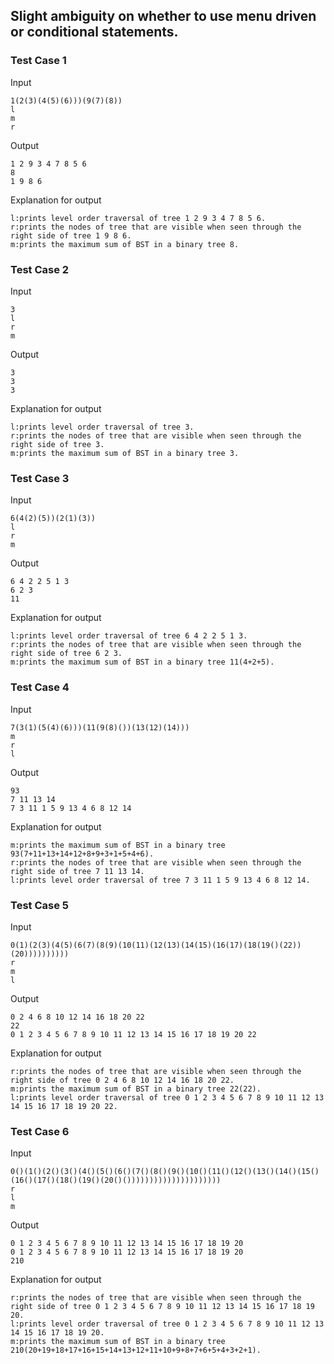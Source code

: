 ## Slight ambiguity on whether to use menu driven or conditional statements.

### Test Case 1

Input

```
1(2(3)(4(5)(6)))(9(7)(8))
l
m
r
```

Output

```
1 2 9 3 4 7 8 5 6
8
1 9 8 6
```

Explanation for output

```
l:prints level order traversal of tree 1 2 9 3 4 7 8 5 6.
r:prints the nodes of tree that are visible when seen through the right side of tree 1 9 8 6.
m:prints the maximum sum of BST in a binary tree 8.
```

### Test Case 2

Input

```
3
l
r
m
```

Output

```
3
3
3
```

Explanation for output

```
l:prints level order traversal of tree 3.
r:prints the nodes of tree that are visible when seen through the right side of tree 3.
m:prints the maximum sum of BST in a binary tree 3.
```

### Test Case 3

Input

```
6(4(2)(5))(2(1)(3))
l
r
m
```

Output

```
6 4 2 2 5 1 3
6 2 3
11
```

Explanation for output

```
l:prints level order traversal of tree 6 4 2 2 5 1 3.
r:prints the nodes of tree that are visible when seen through the right side of tree 6 2 3.
m:prints the maximum sum of BST in a binary tree 11(4+2+5).
```

### Test Case 4

Input

```
7(3(1)(5(4)(6)))(11(9(8)())(13(12)(14)))
m
r
l
```

Output

```
93
7 11 13 14
7 3 11 1 5 9 13 4 6 8 12 14
```

Explanation for output

```
m:prints the maximum sum of BST in a binary tree 93(7+11+13+14+12+8+9+3+1+5+4+6).
r:prints the nodes of tree that are visible when seen through the right side of tree 7 11 13 14.
l:prints level order traversal of tree 7 3 11 1 5 9 13 4 6 8 12 14.
```

### Test Case 5

Input

```
0(1)(2(3)(4(5)(6(7)(8(9)(10(11)(12(13)(14(15)(16(17)(18(19()(22))(20))))))))))
r
m
l
```

Output

```
0 2 4 6 8 10 12 14 16 18 20 22
22
0 1 2 3 4 5 6 7 8 9 10 11 12 13 14 15 16 17 18 19 20 22
```

Explanation for output

```
r:prints the nodes of tree that are visible when seen through the right side of tree 0 2 4 6 8 10 12 14 16 18 20 22.
m:prints the maximum sum of BST in a binary tree 22(22).
l:prints level order traversal of tree 0 1 2 3 4 5 6 7 8 9 10 11 12 13 14 15 16 17 18 19 20 22.
```

### Test Case 6

Input

```
0()(1()(2()(3()(4()(5()(6()(7()(8()(9()(10()(11()(12()(13()(14()(15()(16()(17()(18()(19()(20()()))))))))))))))))))))
r
l
m
```

Output

```
0 1 2 3 4 5 6 7 8 9 10 11 12 13 14 15 16 17 18 19 20
0 1 2 3 4 5 6 7 8 9 10 11 12 13 14 15 16 17 18 19 20
210
```

Explanation for output

```
r:prints the nodes of tree that are visible when seen through the right side of tree 0 1 2 3 4 5 6 7 8 9 10 11 12 13 14 15 16 17 18 19 20.
l:prints level order traversal of tree 0 1 2 3 4 5 6 7 8 9 10 11 12 13 14 15 16 17 18 19 20.
m:prints the maximum sum of BST in a binary tree 210(20+19+18+17+16+15+14+13+12+11+10+9+8+7+6+5+4+3+2+1).
```
